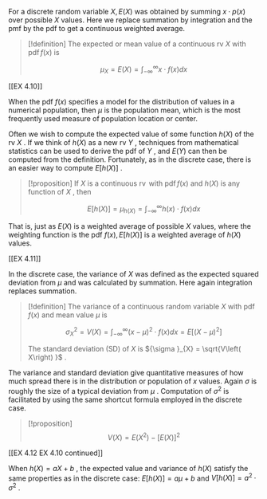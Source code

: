 For a discrete random variable $X, E\left( X\right)$ was obtained by summing $x \cdot p\left( x\right)$ over possible $X$ values. Here we replace summation by integration and the pmf by the pdf to get a continuous weighted average.

> [!definition]
> The expected or mean value of a continuous rv $X$ with $\operatorname{pdf}f\left( x\right)$ is
> 
> $$
> {\mu }_{X} = E\left( X\right) = {\int }_{-\infty }^{\infty }x \cdot f\left( x\right) {dx}
> $$

[[EX 4.10]]


When the pdf $f\left( x\right)$ specifies a model for the distribution of values in a numerical population, then $\mu$ is the population mean, which is the most frequently used measure of population location or center.

Often we wish to compute the expected value of some function $h\left( X\right)$ of the rv $X$ . If we think of $h\left( X\right)$ as a new rv $Y$ , techniques from mathematical statistics can be used to derive the pdf of $Y$ , and $E\left( Y\right)$ can then be computed from the definition. Fortunately, as in the discrete case, there is an easier way to compute $E\left\lbrack {h\left( X\right) }\right\rbrack$ .

> [!proposition]
> If $X$ is a continuous $\operatorname{rv}$ with $\operatorname{pdf}f\left( x\right)$ and $h\left( X\right)$ is any function of $X$ , then
> 
> $$
> E\left\lbrack {h\left( X\right) }\right\rbrack = {\mu }_{h\left( X\right) } = {\int }_{-\infty }^{\infty }h\left( x\right) \cdot f\left( x\right) {dx}
> $$

That is, just as $E\left( X\right)$ is a weighted average of possible $X$ values, where the weighting function is the pdf $f\left( x\right) , E\left\lbrack {h\left( X\right) }\right\rbrack$ is a weighted average of $h\left( X\right)$ values.

[[EX 4.11]]

In the discrete case, the variance of $X$ was defined as the expected squared deviation from $\mu$ and was calculated by summation. Here again integration replaces summation.

> [!definition]
> The variance of a continuous random variable $X$ with $\operatorname{pdf}f\left( x\right)$ and mean value $\mu$ is
> 
> $$
> {\sigma }_{X}^{2} = V\left( X\right) = {\int }_{-\infty }^{\infty }{\left( x - \mu \right) }^{2} \cdot f\left( x\right) {dx} = E\left\lbrack {\left( X - \mu \right) }^{2}\right\rbrack
> $$
> 
> The standard deviation (SD) of $X$ is ${\sigma }_{X} = \sqrt{V\left( X\right) }$ .

The variance and standard deviation give quantitative measures of how much spread there is in the distribution or population of $x$ values. Again $\sigma$ is roughly the size of a typical deviation from $\mu$ . Computation of ${\sigma }^{2}$ is facilitated by using the same shortcut formula employed in the discrete case.

> [!proposition]
> $$
> V\left( X\right) = E\left( {X}^{2}\right) - {\left\lbrack E\left( X\right) \right\rbrack }^{2}
> $$

[[EX 4.12 EX 4.10 continued]]

When $h\left( X\right) = {aX} + b$ , the expected value and variance of $h\left( X\right)$ satisfy the same properties as in the discrete case: $E\left\lbrack {h\left( X\right) }\right\rbrack = {a\mu } + b$ and $V\left\lbrack {h\left( X\right) }\right\rbrack = {a}^{2} \cdot {\sigma }^{2}$ .